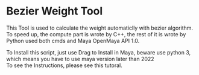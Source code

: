 # Bezier Weight Tool
This Tool is used to calculate the weight automaticlly with bezier algorithm.  
To speed up, the compute part is wrote by C++, the rest of it is wrote by Python used both cmds and Maya OpenMaya API 1.0.  

To Install this script, just use Drag to Install in Maya, beware use python 3, which means you have to use maya version later than 2022  
To see the Instructions, please see this tutoral.  